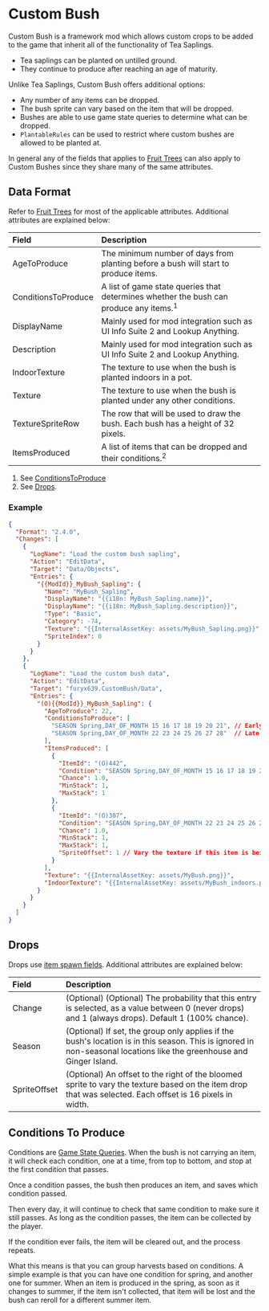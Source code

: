 # Custom Bush

Custom Bush is a framework mod which allows custom crops to be added to the game
that inherit all of the functionality of Tea Saplings.

- Tea saplings can be planted on untilled ground.
- They continue to produce after reaching an age of maturity.

Unlike Tea Saplings, Custom Bush offers additional options:

- Any number of any items can be dropped.
- The bush sprite can vary based on the item that will be dropped.
- Bushes are able to use game state queries to determine what can be dropped.
- `PlantableRules` can be used to restrict where custom bushes are allowed to be
  planted at.

In general any of the fields that applies to [Fruit
Trees](https://stardewvalleywiki.com/Modding:Fruit_trees) can also apply to
Custom Bushes since they share many of the same attributes.

## Data Format

Refer to [Fruit Trees](https://stardewvalleywiki.com/Modding:Fruit_trees) for
most of the applicable attributes. Additional attributes are explained below:

| Field               | Description                                                                                      |
| :------------------ | :----------------------------------------------------------------------------------------------- |
| AgeToProduce        | The minimum number of days from planting before a bush will start to produce items.              |
| ConditionsToProduce | A list of game state queries that determines whether the bush can produce any items.<sup>1</sup> |
| DisplayName         | Mainly used for mod integration such as UI Info Suite 2 and Lookup Anything.                     |
| Description         | Mainly used for mod integration such as UI Info Suite 2 and Lookup Anything.                     |
| IndoorTexture       | The texture to use when the bush is planted indoors in a pot.                                    |
| Texture             | The texture to use when the bush is planted under any other conditions.                          |
| TextureSpriteRow    | The row that will be used to draw the bush. Each bush has a height of 32 pixels.                 |
| ItemsProduced       | A list of items that can be dropped and their conditions.<sup>2</sup>                            |

1. See [ConditionsToProduce](#conditions-to-produce)
2. See [Drops](#drops).

### Example

```json
{
  "Format": "2.4.0",
  "Changes": [
    {
      "LogName": "Load the custom bush sapling",
      "Action": "EditData",
      "Target": "Data/Objects",
      "Entries": {
        "{{ModId}}_MyBush_Sapling": {
          "Name": "MyBush_Sapling",
          "DisplayName": "{{i18n: MyBush_Sapling.name}}",
          "DisplayName": "{{i18n: MyBush_Sapling.description}}",
          "Type": "Basic",
          "Category": -74,
          "Texture": "{{InternalAssetKey: assets/MyBush_Sapling.png}}",
          "SpriteIndex": 0
        }
      }
    },
    {
      "LogName": "Load the custom bush data",
      "Action": "EditData",
      "Target": "furyx639.CustomBush/Data",
      "Entries": {
        "(O){{ModId}}_MyBush_Sapling": {
          "AgeToProduce": 22,
          "ConditionsToProduce": [
            "SEASON Spring,DAY_OF_MONTH 15 16 17 18 19 20 21", // Early spring harvest
            "SEASON Spring,DAY_OF_MONTH 22 23 24 25 26 27 28"  // Late spring harvest
          ],
          "ItemsProduced": [
            {
              "ItemId": "(O)442",
              "Condition": "SEASON Spring,DAY_OF_MONTH 15 16 17 18 19 20 21",
              "Chance": 1.0,
              "MinStack": 1,
              "MaxStack": 1
            },
            {
              "ItemId": "(O)307",
              "Condition": "SEASON Spring,DAY_OF_MONTH 22 23 24 25 26 27 28",
              "Chance": 1.0,
              "MinStack": 1,
              "MaxStack": 1,
              "SpriteOffset": 1 // Vary the texture if this item is being produced
            }
          ],
          "Texture": "{{InternalAssetKey: assets/MyBush.png}}",
          "IndoorTexture": "{{InternalAssetKey: assets/MyBush_indoors.png}}"
        }
      }
    }
  ]
}
```

## Drops

Drops use [item spawn
fields](https://stardewvalleywiki.com/Modding:Item_queries#Item_spawn_fields).
Additional attributes are explained below:

| Field        | Description                                                                                                                                                          |
| :----------- | :------------------------------------------------------------------------------------------------------------------------------------------------------------------- |
| Change       | (Optional) (Optional) The probability that this entry is selected, as a value between 0 (never drops) and 1 (always drops). Default 1 (100% chance).                 |
| Season       | (Optional) If set, the group only applies if the bush's location is in this season. This is ignored in non-seasonal locations like the greenhouse and Ginger Island. |
| SpriteOffset | (Optional) An offset to the right of the bloomed sprite to vary the texture based on the item drop that was selected. Each offset is 16 pixels in width.             |

## Conditions To Produce

Conditions are [Game State
Queries](https://stardewvalleywiki.com/Modding:Game_state_queries). When the
bush is not carrying an item, it will check each condition, one at a time, from
top to bottom, and stop at the first condition that passes.

Once a condition passes, the bush then produces an item, and saves which
condition passed.

Then every day, it will continue to check that same condition to make sure it
still passes. As long as the condition passes, the item can be collected by the
player.

If the condition ever fails, the item will be cleared out, and the process
repeats.

What this means is that you can group harvests based on conditions. A simple
example is that you can have one condition for spring, and another one for
summer. When an item is produced in the spring, as soon as it changes to summer,
if the item isn't collected, that item will be lost and the bush can reroll for
a different summer item.